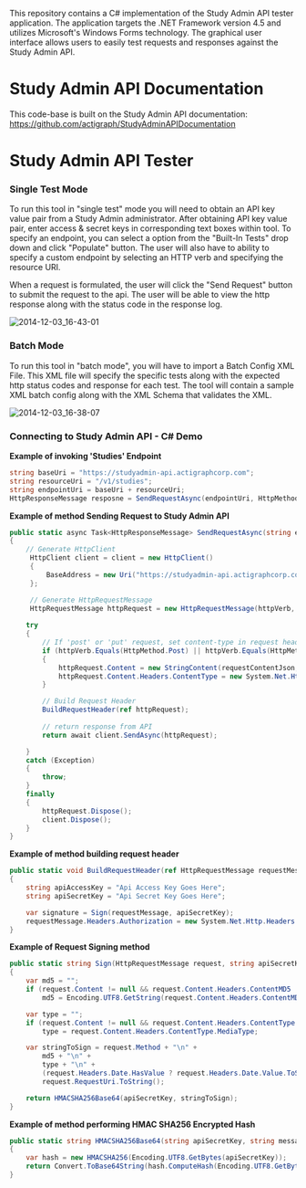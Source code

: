 This repository contains a C# implementation of the Study Admin API tester application. The application targets the .NET
Framework version 4.5 and utilizes Microsoft's Windows Forms technology. The graphical user interface allows users to easily
test requests and responses against the Study Admin API. 

Study Admin API Documentation
==========================
This code-base is built on the Study Admin API documentation: https://github.com/actigraph/StudyAdminAPIDocumentation



Study Admin API Tester
==========================

### Single Test Mode ###

To run this tool in "single test" mode you will need to obtain an API key value pair from a Study Admin administrator. After obtaining API key value pair, enter access & secret keys in corresponding text boxes within tool. To specify an endpoint, you can select a option from the "Built-In Tests" drop down and click "Populate" button. The user will also have to ability to specify a custom endpoint by selecting an HTTP verb and specifying the resource URI.

When a request is formulated, the user will click the "Send Request" button to submit the request to the api. The user
will be able to view the http response along with the status code in the response log.

![2014-12-03_16-43-01](https://cloud.githubusercontent.com/assets/9215408/5290337/8702b14e-7b0b-11e4-97fb-80f5de99bc7f.png)




### Batch Mode ###

To run this tool in "batch mode", you will have to import a Batch Config XML File. This XML file will specify the specific tests along with the expected http status codes and response for each test. The tool will contain a sample XML batch config along with the XML Schema that validates the XML.

![2014-12-03_16-38-07](https://cloud.githubusercontent.com/assets/9215408/5290284/0fa15d4e-7b0b-11e4-8bec-d5d05998ec6a.png)




### Connecting to Study Admin API - C# Demo ###


**Example of invoking 'Studies' Endpoint** 
   
```c#
string baseUri = "https://studyadmin-api.actigraphcorp.com";
string resourceUri = "/v1/studies";
string endpointUri = baseUri + resourceUri;
HttpResponseMessage resposne = SendRequestAsync(endpointUri, HttpMethod.Get, null).Result;
```
	
**Example of method Sending Request to Study Admin API**
```c#
public static async Task<HttpResponseMessage> SendRequestAsync(string endpointUri, HttpMethod httpVerb, string requestContentJson)
{
    // Generate HttpClient   
     HttpClient client = client = new HttpClient()
     {
         BaseAddress = new Uri("https://studyadmin-api.actigraphcorp.com")
     };

     // Generate HttpRequestMessage
     HttpRequestMessage httpRequest = new HttpRequestMessage(httpVerb, endpointUri);
    
    try
    {   
        // If 'post' or 'put' request, set content-type in request header to 'application/json'
        if (httpVerb.Equals(HttpMethod.Post) || httpVerb.Equals(HttpMethod.Put))
        {
            httpRequest.Content = new StringContent(requestContentJson, Encoding.UTF8);
            httpRequest.Content.Headers.ContentType = new System.Net.Http.Headers.MediaTypeHeaderValue("application/json");
        }

        // Build Request Header
        BuildRequestHeader(ref httpRequest);
        
		// return response from API 
        return await client.SendAsync(httpRequest);

	}
    catch (Exception)
    {
        throw;
    }
    finally
    {
        httpRequest.Dispose();
        client.Dispose();
    }
}
```

**Example of method building request header**
```c#
public static void BuildRequestHeader(ref HttpRequestMessage requestMessage)
{        
	string apiAccessKey = "Api Access Key Goes Here";
	string apiSecretKey = "Api Secret Key Goes Here";

    var signature = Sign(requestMessage, apiSecretKey);
    requestMessage.Headers.Authorization = new System.Net.Http.Headers.AuthenticationHeaderValue("AGS", string.Format("{0}:{1}", apiAccessKey, signature));
}
```

**Example of Request Signing method**
```c#
public static string Sign(HttpRequestMessage request, string apiSecretKey)
{
    var md5 = "";
    if (request.Content != null && request.Content.Headers.ContentMD5 != null && request.Content.Headers.ContentMD5.Length > 0)
        md5 = Encoding.UTF8.GetString(request.Content.Headers.ContentMD5);

    var type = "";
    if (request.Content != null && request.Content.Headers.ContentType != null)
        type = request.Content.Headers.ContentType.MediaType;

    var stringToSign = request.Method + "\n" +
        md5 + "\n" +
        type + "\n" +
        (request.Headers.Date.HasValue ? request.Headers.Date.Value.ToString("s") + "Z\n" : "\n") +
        request.RequestUri.ToString();

    return HMACSHA256Base64(apiSecretKey, stringToSign);
}
```

**Example of method performing HMAC SHA256 Encrypted Hash**
```c#
public static string HMACSHA256Base64(string apiSecretKey, string message)
{
    var hash = new HMACSHA256(Encoding.UTF8.GetBytes(apiSecretKey));
    return Convert.ToBase64String(hash.ComputeHash(Encoding.UTF8.GetBytes(message)));
}
```
